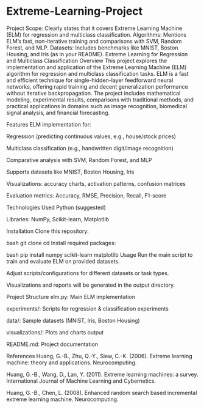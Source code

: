 # Extreme-Learning-Project
Project Scope: Clearly states that it covers Extreme Learning Machine (ELM) for regression and multiclass classification.  Algorithms: Mentions ELM’s fast, non-iterative training and comparisons with SVM, Random Forest, and MLP.  Datasets: Includes benchmarks like MNIST, Boston Housing, and Iris (as in your README).
Extreme Learning for Regression and Multiclass Classification
Overview
This project explores the implementation and application of the Extreme Learning Machine (ELM) algorithm for regression and multiclass classification tasks. ELM is a fast and efficient technique for single-hidden-layer feedforward neural networks, offering rapid training and decent generalization performance without iterative backpropagation. The project includes mathematical modeling, experimental results, comparisons with traditional methods, and practical applications in domains such as image recognition, biomedical signal analysis, and financial forecasting.

Features
ELM implementation for:

Regression (predicting continuous values, e.g., house/stock prices)

Multiclass classification (e.g., handwritten digit/image recognition)

Comparative analysis with SVM, Random Forest, and MLP

Supports datasets like MNIST, Boston Housing, Iris

Visualizations: accuracy charts, activation patterns, confusion matrices

Evaluation metrics: Accuracy, RMSE, Precision, Recall, F1-score

Technologies Used
Python (suggested)

Libraries: NumPy, Scikit-learn, Matplotlib

Installation
Clone this repository:

bash
git clone <your-repo-url>
cd <your-repo-directory>
Install required packages:

bash
pip install numpy scikit-learn matplotlib
Usage
Run the main script to train and evaluate ELM on provided datasets.

Adjust scripts/configurations for different datasets or task types.

Visualizations and reports will be generated in the output directory.

Project Structure
elm.py: Main ELM implementation

experiments/: Scripts for regression & classification experiments

data/: Sample datasets (MNIST, Iris, Boston Housing)

visualizations/: Plots and charts output

README.md: Project documentation


References
Huang, G.-B., Zhu, Q.-Y., Siew, C.-K. (2006). Extreme learning machine: theory and applications. Neurocomputing.

Huang, G.-B., Wang, D., Lan, Y. (2011). Extreme learning machines: a survey. International Journal of Machine Learning and Cybernetics.

Huang, G.-B., Chen, L. (2008). Enhanced random search based incremental extreme learning machine. Neurocomputing.


